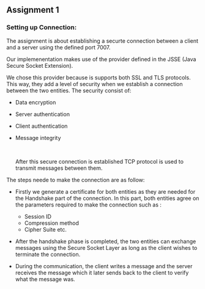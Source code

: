 ## Assignment 1 

### Setting up Connection:

The assignment is about establishing a securte connection between a client and a server using the defined port 7007. 

Our implemenentation makes use of the provider defined in the JSSE (Java Secure Socket Extension).

We chose this provider because is supports both SSL and TLS protocols. This way, they add a level of security when we establish a connection between the two entities. The security consist of:

-  Data encryption

- Server authentication

- Client authentication

- Message integrity 

  ​																

  After this secure connection is established TCP protocol is used to transmit messages between them.

The steps neede to make the connection are as follow:

- Firstly we generate a certificate for both entities as they are needed for the Handshake part of the connection. In this part, both entities agree on the parameters required to make the connection such as : 
  - Session ID
  - Compression method
  - Cipher Suite etc.

- After the handshake phase is completed, the two entities can exchange messages using the Secure Socket Layer as long as the client wishes to terminate the connection.

- During the communication, the client writes a message and the server receives the message which it later sends back to the client to verify what the message was.
